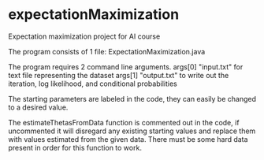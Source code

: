 # expectationMaximization
Expectation maximization project for AI course

The program consists of 1 file:
ExpectationMaximization.java

The program requires 2 command line arguments.
args[0] "input.txt" for text file representing the dataset
args[1] "output.txt" to write out the iteration, log likelihood, and conditional probabilities

The starting parameters are labeled in the code, they can easily be changed to a desired value.

The estimateThetasFromData function is commented out in the code, if uncommented it will disregard any existing starting values
and replace them with values estimated from the given data. There must be some hard data present in order for this function to work.
